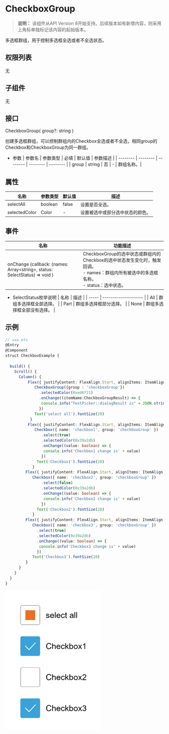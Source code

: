 # CheckboxGroup

>  **说明：**
> 该组件从API Version 8开始支持。后续版本如有新增内容，则采用上角标单独标记该内容的起始版本。

多选框群组，用于控制多选框全选或者不全选状态。

## 权限列表

无

## 子组件

无

## 接口

CheckboxGroup( group?: string )

创建多选框群组，可以控制群组内的Checkbox全选或者不全选，相同group的Checkbox和CheckboxGroup为同一群组。

- 参数
  | 参数名 | 参数类型 | 必填 | 默认值 | 参数描述 |
  | -------- | -------- | -------- | -------- | -------- |
  | group | string | 否 | - | 群组名称。|


## 属性

| 名称 | 参数类型 | 默认值 | 描述 |
| -------- | -------- | -------- | -------- |
| selectAll | boolean | false | 设置是否全选。 |
| selectedColor | Color | - | 设置被选中或部分选中状态的颜色。 |

## 事件

| 名称 | 功能描述 |
| -------- | -------- |
| onChange (callback: (names: Array&lt;string&gt;, status: SelectStatus) => void ) |CheckboxGroup的选中状态或群组内的Checkbox的选中状态发生变化时，触发回调。<br>- names：群组内所有被选中的多选框名称。<br>- status：选中状态。|

- SelectStatus枚举说明
  | 名称  | 描述 |
  | ----- | -------------------- |
  | All   | 群组多选择框全部选择。 |
  | Part  | 群组多选择框部分选择。 |
  | None  | 群组多选择框全部没有选择。 |


## 示例

```ts
// xxx.ets
@Entry
@Component
struct CheckboxExample {

  build() {
    Scroll() {
      Column() {
          Flex({ justifyContent: FlexAlign.Start, alignItems: ItemAlign.Center }){
             CheckboxGroup({group : 'checkboxGroup'})
          	   .selectedColor(0xed6f21)
               .onChange((itemName:CheckboxGroupResult) => {
                console.info("TextPicker::dialogResult is" + JSON.stringify(itemName))
          	   })
             Text('select all').fontSize(20)
           }
          Flex({ justifyContent: FlexAlign.Start, alignItems: ItemAlign.Center }){
             Checkbox({ name: 'checkbox1', group: 'checkboxGroup' })
                .select(true)
                .selectedColor(0x39a2db)
                .onChange((value: boolean) => {
                 console.info('Checkbox1 change is' + value)
                })
              Text('Checkbox1').fontSize(20)
            }
         Flex({ justifyContent: FlexAlign.Start, alignItems: ItemAlign.Center }){
            Checkbox({ name: 'checkbox2', group: 'checkboxGroup' })
                .select(false)
                .selectedColor(0x39a2db)
                .onChange((value: boolean) => {
                 console.info('Checkbox2 change is' + value)
                })
              Text('Checkbox2').fontSize(20)
            }
         Flex({ justifyContent: FlexAlign.Start, alignItems: ItemAlign.Center }){
            Checkbox({ name: 'checkbox3', group: 'checkboxGroup' })
              .select(true)
              .selectedColor(0x39a2db)
              .onChange((value: boolean) => {
               console.info('Checkbox3 change is' + value)
              })
            Text('Checkbox3').fontSize(20)
         }
      }
    }
  }
}
```
![](figures/checkboxgroup.gif)
